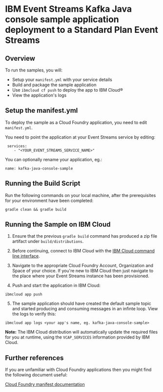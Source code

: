 # IBM Event Streams Kafka Java console sample application deployment to a Standard Plan Event Streams


## Overview
To run the samples, you will:
* Setup your `manifest.yml` with your service details
* Build and package the sample application
* Use `ibmcloud cf push` to deploy the app to IBM Cloud®
* View the application's logs

## Setup the manifest.yml
To deploy the sample as a Cloud Foundry application, you need to edit `manifest.yml`.

You need to point the application at your Event Streams service by editing:

```
 services:
    - "<YOUR_EVENT_STREAMS_SERVICE_NAME>"
```

You can optionally rename your application, eg.:

```
name: kafka-java-console-sample
```

## Running the Build Script
Run the following commands on your local machine, after the prerequisites for your environment have been completed:
```shell
gradle clean && gradle build
 ```

## Running the Sample on IBM Cloud
1) Ensure that the previous `gradle build` command has produced a zip file artifact under `build/distributions`.

2) Before continuing, connect to IBM Cloud with the [IBM Cloud command line interface](https://console.bluemix.net/docs/cli/reference/bluemix_cli/get_started.html#getting-started).

3) Navigate to the appropriate Cloud Foundry Account, Organization and Space of your choice. If you're new to IBM Cloud then just navigate to the place where your Event Streams instance has been provisioned.

4) Push and start the application in IBM Cloud:

```
ibmcloud app push
```

5) The sample application should have created the default sample topic and started producing and consuming messages in an infinte loop. View the logs to verify this:

```
ibmcloud app logs <your app's name, eg. kafka-java-console-sample>
```

__Note:__ The IBM Cloud distribution will automatically update the required files for you at runtime,
using the `VCAP_SERVICES` information provided by IBM Cloud.

## Further references

If you are unfamiliar with Cloud Foundry applications then you might find the following document useful:

[Cloud Foundry manifest documentation](http://docs.cloudfoundry.org/devguide/deploy-apps/manifest.html)